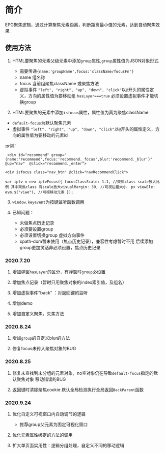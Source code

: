 
# 简介

 EPG聚焦逻辑，通过计算聚焦元素距离，判断距离最小值的元素，达到自动聚焦效果.

## 使用方法

1. HTML要聚焦的元素父级元素中添加```group```属性,```group```属性值为JSON对象形式

    - 需要传递```{name:'groupName',focus:'className/focusFn'}```
    - name 组名称
    - focus 当前组聚焦className 或聚焦方法
    - 虚拟事件 ```"left", "right", "up", "down", "click"```以```@```开头的属性定义，方向的属性值为要移动组
    ```hasLayer===true``` 必须设置虚拟事件才能切换group

2. HTML要聚焦的元素中添加```isfocus```属性，属性值为真为聚焦className

- ```default-focus```为默认聚焦元素
- 虚拟事件 ```"left", "right", "up", "down", "click"```以```@```开头的属性定义，方向的属性值为要移动的元素id

示例：

```  <div id="recommend" group="{name:'recommend',focus:'recommend._focus',blur:'recommend._blur'}" @up="nav"  @click="recommend._enter"> ```

```<div isfocus class="nav_btn" @click="navRecommendClick">```

```var iptv = new iptvFocus({ focusClassScale: 1.1, //聚焦class scale放大比例 其中聚焦class 有scale放大visualMargin: 30, //可视边距大小  px viewEle: evm.$("viwe"), //可视移动元素 });```

3. ```window.keyevent```为按键监听函数调用

4.  已知问题：
    - 未做焦点历史记录
    - 必须要设置group
    - 必须设置切换group 虚拟方向事件
    - xpath-dom暂未使用（焦点历史记录），兼容性考虑暂时不用
后续添加group更加灵活非必须设置，焦点历史记录

### 2020.7.20

1. 增加弹窗```hasLayer```的区分，有弹窗时```group```必设置

2. 增加焦点记录（暂时只用聚焦对象的index索引值，及组名）

3. 增加虚拟事件"back" ：对返回键的监听

4. 增加demo

5. 增加自定义聚焦，失焦方法

### 2020.8.24

1. 增加```group```的自定义blur的方法

2. 修复focus未传入聚焦对象的BUG

### 2020.8.25

1. 修复未查找到未分组的元素对象，no空对象仍在导致```default-focus```指定的默认聚焦对象 移动错误的BUG

2. 返回键时清除聚焦cookie 默认全局检测执行全局返回```BackParent```函数

### 2020.9.24

1. 优化自定义可视窗口内自动调节的逻辑
    - 推荐group父元素为固定可视化窗口

2. 优化元素属性绑定的方法的调用

3. 扩大单页面实用性：逻辑分组处理，自定义不同的移动逻辑
